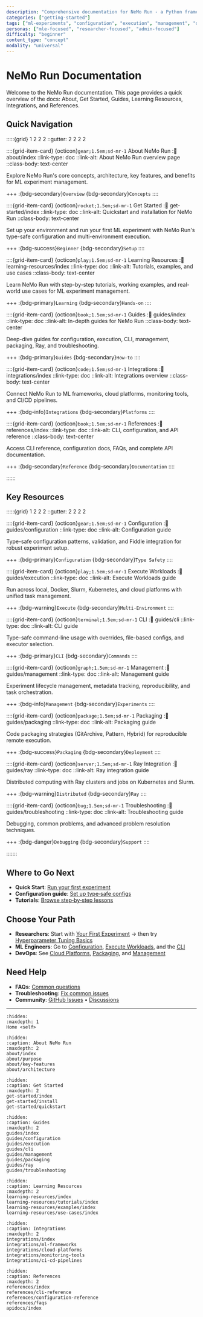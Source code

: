 ```yaml
---
description: "Comprehensive documentation for NeMo Run - a Python framework for configuring, executing, and managing ML experiments across diverse computing environments"
categories: ["getting-started"]
tags: ["ml-experiments", "configuration", "execution", "management", "documentation", "overview"]
personas: ["mle-focused", "researcher-focused", "admin-focused"]
difficulty: "beginner"
content_type: "concept"
modality: "universal"
---
```


# NeMo Run Documentation

Welcome to the NeMo Run documentation. This page provides a quick overview of the docs: About, Get Started, Guides, Learning Resources, Integrations, and References.

## Quick Navigation

:::::{grid} 1 2 2 2
::gutter: 2 2 2 2

::::{grid-item-card} {octicon}`gear;1.5em;sd-mr-1` About NeMo Run
::link: about/index
::link-type: doc
::link-alt: About NeMo Run overview page
::class-body: text-center

Explore NeMo Run's core concepts, architecture, key features, and benefits for ML experiment management.

+++
:{bdg-secondary}`Overview` {bdg-secondary}`Concepts`
::::

::::{grid-item-card} {octicon}`rocket;1.5em;sd-mr-1` Get Started
::link: get-started/index
::link-type: doc
::link-alt: Quickstart and installation for NeMo Run
::class-body: text-center

Set up your environment and run your first ML experiment with NeMo Run's type-safe configuration and multi-environment execution.

+++
:{bdg-success}`Beginner` {bdg-secondary}`Setup`
::::

::::{grid-item-card} {octicon}`play;1.5em;sd-mr-1` Learning Resources
::link: learning-resources/index
::link-type: doc
::link-alt: Tutorials, examples, and use cases
::class-body: text-center

Learn NeMo Run with step-by-step tutorials, working examples, and real-world use cases for ML experiment management.

+++
:{bdg-primary}`Learning` {bdg-secondary}`Hands-on`
::::

::::{grid-item-card} {octicon}`book;1.5em;sd-mr-1` Guides
::link: guides/index
::link-type: doc
::link-alt: In-depth guides for NeMo Run
::class-body: text-center

Deep-dive guides for configuration, execution, CLI, management, packaging, Ray, and troubleshooting.

+++
:{bdg-primary}`Guides` {bdg-secondary}`How‑to`
::::

::::{grid-item-card} {octicon}`code;1.5em;sd-mr-1` Integrations
::link: integrations/index
::link-type: doc
::link-alt: Integrations overview
::class-body: text-center

Connect NeMo Run to ML frameworks, cloud platforms, monitoring tools, and CI/CD pipelines.

+++
:{bdg-info}`Integrations` {bdg-secondary}`Platforms`
::::

::::{grid-item-card} {octicon}`book;1.5em;sd-mr-1` References
::link: references/index
::link-type: doc
::link-alt: CLI, configuration, and API reference
::class-body: text-center

Access CLI reference, configuration docs, FAQs, and complete API documentation.

+++
:{bdg-secondary}`Reference` {bdg-secondary}`Documentation`
::::

<!-- Removed duplicate References card -->

::::::

## Key Resources

:::::{grid} 1 2 2 2
::gutter: 2 2 2 2

::::{grid-item-card} {octicon}`gear;1.5em;sd-mr-1` Configuration
::link: guides/configuration
::link-type: doc
::link-alt: Configuration guide

Type-safe configuration patterns, validation, and Fiddle integration for robust experiment setup.

+++
:{bdg-primary}`Configuration` {bdg-secondary}`Type Safety`
::::

::::{grid-item-card} {octicon}`play;1.5em;sd-mr-1` Execute Workloads
::link: guides/execution
::link-type: doc
::link-alt: Execute Workloads guide

Run across local, Docker, Slurm, Kubernetes, and cloud platforms with unified task management.

+++
:{bdg-warning}`Execute` {bdg-secondary}`Multi‑Environment`
::::

::::{grid-item-card} {octicon}`terminal;1.5em;sd-mr-1` CLI
::link: guides/cli
::link-type: doc
::link-alt: CLI guide

Type-safe command-line usage with overrides, file-based configs, and executor selection.

+++
:{bdg-primary}`CLI` {bdg-secondary}`Commands`
::::

::::{grid-item-card} {octicon}`graph;1.5em;sd-mr-1` Management
::link: guides/management
::link-type: doc
::link-alt: Management guide

Experiment lifecycle management, metadata tracking, reproducibility, and task orchestration.

+++
:{bdg-info}`Management` {bdg-secondary}`Experiments`
::::

::::{grid-item-card} {octicon}`package;1.5em;sd-mr-1` Packaging
::link: guides/packaging
::link-type: doc
::link-alt: Packaging guide

Code packaging strategies (GitArchive, Pattern, Hybrid) for reproducible remote execution.

+++
:{bdg-success}`Packaging` {bdg-secondary}`Deployment`
::::

::::{grid-item-card} {octicon}`server;1.5em;sd-mr-1` Ray Integration
::link: guides/ray
::link-type: doc
::link-alt: Ray integration guide

Distributed computing with Ray clusters and jobs on Kubernetes and Slurm.

+++
:{bdg-warning}`Distributed` {bdg-secondary}`Ray`
::::

::::{grid-item-card} {octicon}`bug;1.5em;sd-mr-1` Troubleshooting
::link: guides/troubleshooting
::link-type: doc
::link-alt: Troubleshooting guide

Debugging, common problems, and advanced problem resolution techniques.

+++
:{bdg-danger}`Debugging` {bdg-secondary}`Support`
::::

:::::::

## Where to Go Next

- **Quick Start**: [Run your first experiment](get-started/quickstart)
- **Configuration guide**: [Set up type‑safe configs](guides/configuration)
- **Tutorials**: [Browse step‑by‑step lessons](learning-resources/tutorials/index)

## Choose Your Path

- **Researchers**: Start with [Your First Experiment](learning-resources/tutorials/first-experiment) → then try [Hyperparameter Tuning Basics](learning-resources/tutorials/hyperparameter-tuning-basics)
- **ML Engineers**: Go to [Configuration](guides/configuration), [Execute Workloads](guides/execution), and the [CLI](guides/cli)
- **DevOps**: See [Cloud Platforms](integrations/cloud-platforms), [Packaging](guides/packaging), and [Management](guides/management)

## Need Help

- **FAQs**: [Common questions](references/faqs)
- **Troubleshooting**: [Fix common issues](guides/troubleshooting)
- **Community**: [GitHub Issues](https://github.com/NVIDIA-NeMo/Run/issues) • [Discussions](https://github.com/NVIDIA-NeMo/Run/discussions)

---

```{toctree}
:hidden:
:maxdepth: 1
Home <self>
```

```{toctree}
:hidden:
:caption: About NeMo Run
:maxdepth: 2
about/index
about/purpose
about/key-features
about/architecture
```

```{toctree}
:hidden:
:caption: Get Started
:maxdepth: 2
get-started/index
get-started/install
get-started/quickstart
```

```{toctree}
:hidden:
:caption: Guides
:maxdepth: 2
guides/index
guides/configuration
guides/execution
guides/cli
guides/management
guides/packaging
guides/ray
guides/troubleshooting
```

```{toctree}
:hidden:
:caption: Learning Resources
:maxdepth: 2
learning-resources/index
learning-resources/tutorials/index
learning-resources/examples/index
learning-resources/use-cases/index
```

```{toctree}
:hidden:
:caption: Integrations
:maxdepth: 2
integrations/index
integrations/ml-frameworks
integrations/cloud-platforms
integrations/monitoring-tools
integrations/ci-cd-pipelines
```

```{toctree}
:hidden:
:caption: References
:maxdepth: 2
references/index
references/cli-reference
references/configuration-reference
references/faqs
apidocs/index
```
